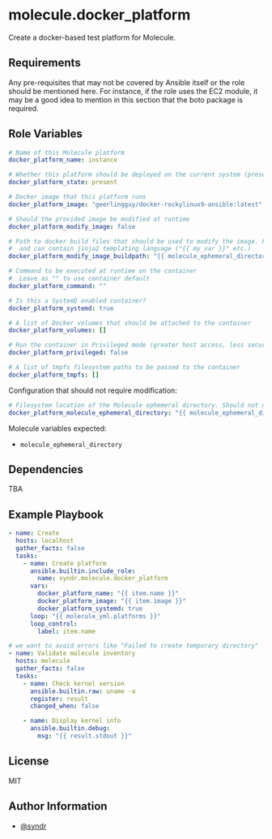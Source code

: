 molecule.docker_platform
=========

Create a docker-based test platform for Molecule.

Requirements
------------

Any pre-requisites that may not be covered by Ansible itself or the role should be mentioned here. For instance, if the role uses the EC2 module, it may be a good idea to mention in this section that the boto package is required.

Role Variables
--------------

```yaml
# Name of this Molecule platform
docker_platform_name: instance

# Whether this platform should be deployed on the current system (present/absent)
docker_platform_state: present

# Docker image that this platform runs
docker_platform_image: "geerlingguy/docker-rockylinux9-ansible:latest"

# Should the provided image be modified at runtime
docker_platform_modify_image: false

# Path to docker build files that should be used to modify the image. Files are treated as templates
#  and can contain jinja2 templating language ("{{ my_var }}" etc.)
docker_platform_modify_image_buildpath: "{{ molecule_ephemeral_directory }}/build"

# Command to be executed at runtime on the container
#  Leave as "" to use container default
docker_platform_command: ""

# Is this a SystemD enabled container?
docker_platform_systemd: true

# A list of Docker volumes that should be attached to the container
docker_platform_volumes: []

# Run the container in Privileged mode (greater host access, less security!)
docker_platform_privileged: false

# A list of tmpfs filesystem paths to be passed to the container
docker_platform_tmpfs: []
```

Configuration that should not require modification:  
```yaml
# Filesystem location of the Molecule ephemeral directory. Should not need to be updated by the user of this role!
docker_platform_molecule_ephemeral_directory: "{{ molecule_ephemeral_directory }}"
```

Molecule variables expected:
- `molecule_ephemeral_directory`

Dependencies
------------

TBA

Example Playbook
----------------

```yaml
- name: Create
  hosts: localhost
  gather_facts: false
  tasks:
    - name: Create platform
      ansible.builtin.include_role:
        name: syndr.molecule.docker_platform
      vars:
        docker_platform_name: "{{ item.name }}"
        docker_platform_image: "{{ item.image }}"
        docker_platform_systemd: true
      loop: "{{ molecule_yml.platforms }}"
      loop_control:
        label: item.name

# we want to avoid errors like "Failed to create temporary directory"
- name: Validate molecule inventory
  hosts: molecule
  gather_facts: false
  tasks:
    - name: Check kernel version
      ansible.builtin.raw: uname -a
      register: result
      changed_when: false

    - name: Display kernel info
      ansible.builtin.debug:
        msg: "{{ result.stdout }}"

```


License
-------

MIT

Author Information
------------------

- [@syndr](https://github.com/syndr/)

